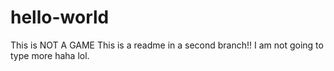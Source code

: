 # hello-world
This is NOT A GAME
This is a readme in a second branch!! I am not going to type more haha lol.
